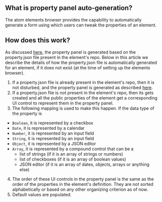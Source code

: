 ## What is property panel auto-generation?
The atom elements browser provides the capability to automatically generate a form using which users can tweak the properties of an element.

## How does this work?
As discussed [here](how-property-panel-works.md), the property panel is generated based on the property.json file present in the element's repo. Below in this article we describe the details of how the property.json file is automatically generated for an element, if it does not exist (at the time of setting up the elements browser).

1. If a property.json file is already present in the element's repo, then it is not disturbed, and the property panel is generated as described [here](how-property-panel-works.md).
2. If a property.json file is not present in the element's repo, then its gets created and all the public properties of the element get a corresponding UI control to represent them in the property panel.
3. The following mapping is used to make this happen. If the data type of the property is
  * `Boolean`, it is represented by a checkbox
  * `Date`, it is represented by a calendar
  * `Number`, it is represented by an input field
  * `String`, it is represented by an input field
  * `Object`, it is represented by a JSON editor
  * `Array`, it is represented by a compound control that can be a 
    * list of strings (if it is an array of strings or numbers)
    * list of checkboxes (if it is an array of boolean values)
    * JSON editor (if it is an array of dates, objects, arrays or anything else)
4. The order of these UI controls in the property panel is the same as the order of the properties in the element's definition. They are not sorted alphabetically or based on any other organizing criterion as of now.
5. Default values are populated.



